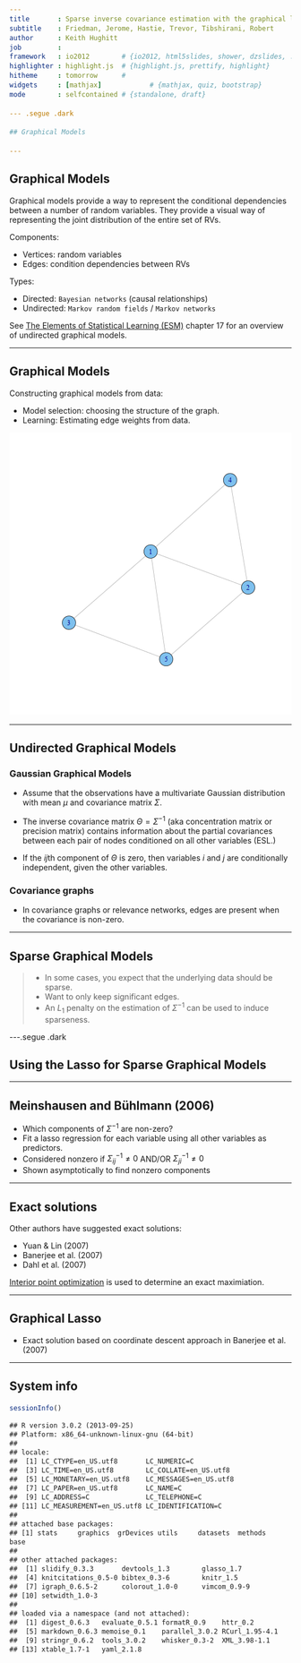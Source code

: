 ```yaml
---
title       : Sparse inverse covariance estimation with the graphical lasso
subtitle    : Friedman, Jerome, Hastie, Trevor, Tibshirani, Robert
author      : Keith Hughitt
job         : 
framework   : io2012        # {io2012, html5slides, shower, dzslides, ...}
highlighter : highlight.js  # {highlight.js, prettify, highlight}
hitheme     : tomorrow      # 
widgets     : [mathjax]            # {mathjax, quiz, bootstrap}
mode        : selfcontained # {standalone, draft}

--- .segue .dark

## Graphical Models

---
```


## Graphical Models

Graphical models provide a way to represent the conditional dependencies 
between a number of random variables. They provide a visual way of representing 
the joint distribution of the entire set of RVs.

<span class='red'>Components:</span>
- Vertices: random variables
- Edges: condition dependencies between RVs

<span class='red'>Types:</span>
- Directed: `Bayesian networks` (causal relationships)
- Undirected: `Markov random fields` / `Markov networks`

See [The Elements of Statistical Learning (ESM)](http://www-stat.stanford.edu/~tibs/ElemStatLearn/)
chapter 17 for an overview of undirected graphical models.

---

## Graphical Models

Constructing graphical models from data:

* <span class='blue2'>Model selection</span>: choosing the structure of the graph.
* <span class='blue2'>Learning</span>: Estimating edge weights from data.

![plot of chunk pgm_example](figure/pgm_example.png) 

---

## Undirected Graphical Models

### Gaussian Graphical Models
- Assume that the observations have a multivariate Gaussian distribution with
mean $\mu$ and covariance matrix $\Sigma$.

- The <span class='blue'>inverse covariance matrix</span> 
  $\Theta = \Sigma^{-1}$ (aka concentration matrix or precision matrix) 
  contains information about the <span class='blue'>partial covariances</span> 
  between each pair of nodes conditioned on all other variables (ESL.)

- If the $ij$th component of $\Theta$ is zero, then variables $i$ and $j$ are
  conditionally independent, given the other variables.

### Covariance graphs

- In covariance graphs or relevance networks, edges are present when the
<span class='blue'>covariance</span> is non-zero.

---

## Sparse Graphical Models

>- In some cases, you expect that the underlying data should be sparse.
>- Want to only keep significant edges.
>- An $L_1$ penalty on the estimation of $\Sigma^{-1}$ can be used to induce 
   sparseness.

---.segue .dark

## Using the Lasso for Sparse Graphical Models

---

## Meinshausen and Bühlmann (2006)

- Which components of $\Sigma^{-1}$ are non-zero?
- Fit a lasso regression for each variable using all other variables as
  predictors.
- Considered nonzero if $\Sigma^{-1}_{ij} \neq 0$ AND/OR 
  $\Sigma^{-1}_{ji} \neq 0$
- Shown asymptotically to find nonzero components

---

## Exact solutions

Other authors have suggested exact solutions:

- Yuan & Lin (2007)
- Banerjee et al. (2007)
- Dahl et al. (2007)

[Interior point optimization](http://en.wikipedia.org/wiki/Interior_point_method)
is used to determine an exact maximiation.

---

## Graphical Lasso

- Exact solution based on coordinate descent approach in Banerjee et al. (2007)

---

## System info


```r
sessionInfo()
```

```
## R version 3.0.2 (2013-09-25)
## Platform: x86_64-unknown-linux-gnu (64-bit)
## 
## locale:
##  [1] LC_CTYPE=en_US.utf8       LC_NUMERIC=C             
##  [3] LC_TIME=en_US.utf8        LC_COLLATE=en_US.utf8    
##  [5] LC_MONETARY=en_US.utf8    LC_MESSAGES=en_US.utf8   
##  [7] LC_PAPER=en_US.utf8       LC_NAME=C                
##  [9] LC_ADDRESS=C              LC_TELEPHONE=C           
## [11] LC_MEASUREMENT=en_US.utf8 LC_IDENTIFICATION=C      
## 
## attached base packages:
## [1] stats     graphics  grDevices utils     datasets  methods   base     
## 
## other attached packages:
##  [1] slidify_0.3.3       devtools_1.3        glasso_1.7         
##  [4] knitcitations_0.5-0 bibtex_0.3-6        knitr_1.5          
##  [7] igraph_0.6.5-2      colorout_1.0-0      vimcom_0.9-9       
## [10] setwidth_1.0-3     
## 
## loaded via a namespace (and not attached):
##  [1] digest_0.6.3   evaluate_0.5.1 formatR_0.9    httr_0.2      
##  [5] markdown_0.6.3 memoise_0.1    parallel_3.0.2 RCurl_1.95-4.1
##  [9] stringr_0.6.2  tools_3.0.2    whisker_0.3-2  XML_3.98-1.1  
## [13] xtable_1.7-1   yaml_2.1.8
```



